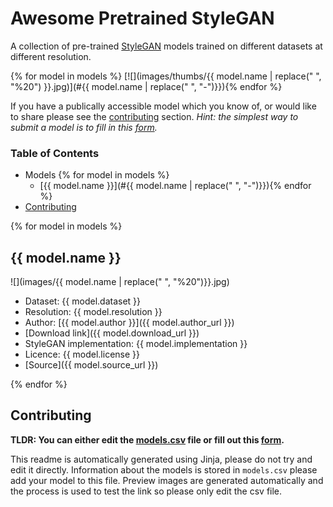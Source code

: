 # Awesome Pretrained StyleGAN

A collection of pre-trained [StyleGAN](https://github.com/NVlabs/stylegan) models trained on different datasets at different resolution.

{% for model in models %}
[![](images/thumbs/{{ model.name | replace(" ", "%20") }}.jpg)](#{{ model.name | replace(" ", "-")}}){% endfor %}

If you have a publically accessible model which you know of, or would like to share please see the [contributing](#contributing) section. _Hint: the simplest way to submit a model is to fill in this [form](https://forms.gle/rUU9kJf2YaAUhSJ66)._

### Table of Contents

- Models
{% for model in models %}
    - [{{ model.name }}](#{{ model.name | replace(" ", "-")}}){% endfor %}
- [Contributing](#contributing)

{% for model in models %}
## {{ model.name }}

![](images/{{ model.name | replace(" ", "%20")}}.jpg)
- Dataset: {{ model.dataset }}
- Resolution: {{ model.resolution }}
- Author: [{{ model.author }}]({{ model.author_url }})
- [Download link]({{ model.download_url }})
- StyleGAN implementation: {{ model.implementation }}
- Licence: {{ model.license }}
- [Source]({{ model.source_url }})

{% endfor %}

## Contributing

__TLDR: You can either edit the [models.csv](models.csv) file or fill out this [form](https://forms.gle/rUU9kJf2YaAUhSJ66).__

This readme is automatically generated using Jinja, please do not try and edit it directly. Information about the models is stored in `models.csv` please add your model to this file. Preview images are generated automatically and the process is used to test the link so please only edit the csv file.